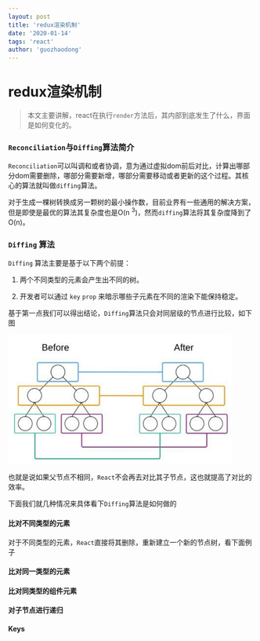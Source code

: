 ```yaml
---
layout: post
title: 'redux渲染机制'
date: '2020-01-14'
tags: 'react'
author: 'guozhaodong'
---
```


# redux渲染机制

> 本文主要讲解，react在执行`render`方法后，其内部到底发生了什么，界面是如何变化的。

### `Reconciliation`与`Diffing`算法简介

`Reconciliation`可以叫调和或者协调，意为通过虚拟dom前后对比，计算出哪部分dom需要删除，哪部分需要新增，哪部分需要移动或者更新的这个过程。其核心的算法就叫做`diffing`算法。

对于生成一棵树转换成另一颗树的最小操作数，目前业界有一些通用的解决方案，但是即使是最优的算法其复杂度也是O(n <sup>3</sup>)，然而`diffing`算法将其复杂度降到了O(n)。


### `Diffing` 算法

`Diffing` 算法主要是基于以下两个前提：

1. 两个不同类型的元素会产生出不同的树。

2. 开发者可以通过 `key` `prop` 来暗示哪些子元素在不同的渲染下能保持稳定。

基于第一点我们可以得出结论，`Diffing`算法只会对同层级的节点进行比较，如下图

![image](/assets/img/react-render/640.jpg)

也就是说如果父节点不相同，`React`不会再去对比其子节点，这也就提高了对比的效率。

下面我们就几种情况来具体看下`Diffing`算法是如何做的

#### 比对不同类型的元素

对于不同类型的元素，`React`直接将其删除，重新建立一个新的节点树，看下面例子



#### 比对同一类型的元素

#### 比对同类型的组件元素

#### 对子节点进行递归

#### Keys




